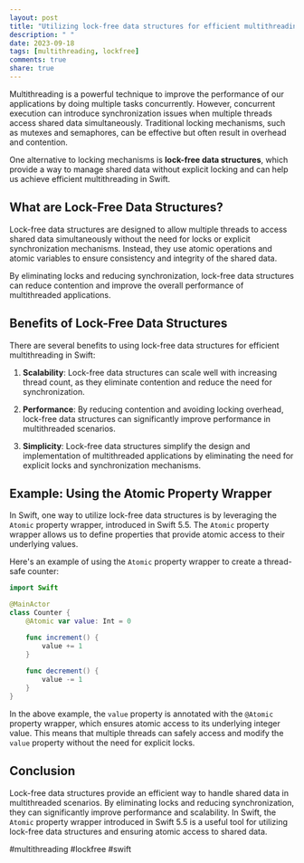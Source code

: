 ```yaml
---
layout: post
title: "Utilizing lock-free data structures for efficient multithreading in Swift"
description: " "
date: 2023-09-18
tags: [multithreading, lockfree]
comments: true
share: true
---
```


Multithreading is a powerful technique to improve the performance of our applications by doing multiple tasks concurrently. However, concurrent execution can introduce synchronization issues when multiple threads access shared data simultaneously. Traditional locking mechanisms, such as mutexes and semaphores, can be effective but often result in overhead and contention.

One alternative to locking mechanisms is **lock-free data structures**, which provide a way to manage shared data without explicit locking and can help us achieve efficient multithreading in Swift.

## What are Lock-Free Data Structures?

Lock-free data structures are designed to allow multiple threads to access shared data simultaneously without the need for locks or explicit synchronization mechanisms. Instead, they use atomic operations and atomic variables to ensure consistency and integrity of the shared data.

By eliminating locks and reducing synchronization, lock-free data structures can reduce contention and improve the overall performance of multithreaded applications.

## Benefits of Lock-Free Data Structures

There are several benefits to using lock-free data structures for efficient multithreading in Swift:

1. **Scalability**: Lock-free data structures can scale well with increasing thread count, as they eliminate contention and reduce the need for synchronization.

2. **Performance**: By reducing contention and avoiding locking overhead, lock-free data structures can significantly improve performance in multithreaded scenarios.

3. **Simplicity**: Lock-free data structures simplify the design and implementation of multithreaded applications by eliminating the need for explicit locks and synchronization mechanisms.

## Example: Using the Atomic Property Wrapper

In Swift, one way to utilize lock-free data structures is by leveraging the `Atomic` property wrapper, introduced in Swift 5.5. The `Atomic` property wrapper allows us to define properties that provide atomic access to their underlying values.

Here's an example of using the `Atomic` property wrapper to create a thread-safe counter:

```swift
import Swift

@MainActor
class Counter {
    @Atomic var value: Int = 0

    func increment() {
        value += 1
    }
    
    func decrement() {
        value -= 1
    }
}
```

In the above example, the `value` property is annotated with the `@Atomic` property wrapper, which ensures atomic access to its underlying integer value. This means that multiple threads can safely access and modify the `value` property without the need for explicit locks.

## Conclusion

Lock-free data structures provide an efficient way to handle shared data in multithreaded scenarios. By eliminating locks and reducing synchronization, they can significantly improve performance and scalability. In Swift, the `Atomic` property wrapper introduced in Swift 5.5 is a useful tool for utilizing lock-free data structures and ensuring atomic access to shared data.

#multithreading #lockfree #swift